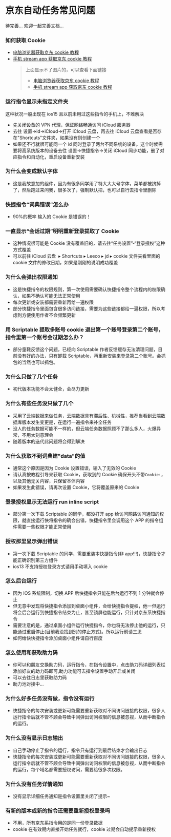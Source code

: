 # 京东自动任务常见问题

待完善...
欢迎一起完善文档...

### 如何获取 Cookie

- [电脑浏览器获取京东 cookie 教程](https://github.com/leecobaby/shortcuts/blob/master/DOC/GetJdCookie1.md)
- [手机 stream app 获取京东 cookie 教程](https://github.com/leecobaby/shortcuts/blob/master/DOC/GetJdCookie2.md)
  > 上面显示不了图片的，可以查看下面链接
  >
  > - [电脑浏览器获取京东 cookie 教程](https://gitee.com/leecobaby/shortcuts/blob/master/DOC/GetJdCookie1.md)
  > - [手机 stream app 获取京东 cookie 教程](https://gitee.com/leecobaby/shortcuts/blob/master/DOC/GetJdCookie2.md)

### 运行指令显示未指定文件夹

这种状况一般出现在 ios15 且以前未用过这些指令的手机上，不难解决

- 先关闭设备的 VPN 代理，保证网络畅通访问 iCloud 服务器
- 去往 设置->id->iCloud->打开 iCloud 云盘，再去往 iCloud 云盘查看是否存在"Shortcuts"文件夹，如果没有则创建一个
- 如果还不行就很可能同一个 id 同时登录了两台不同系统的设备。这个时候需要将高系统版本的设备去往 设置->快捷指令->关闭 iCloud 同步功能，删了对应指令和自动化，重启设备重新安装

### 为什么会变成默认字体

- 这是我故意加的组件，因为有很多同学用了特大大大号字体，菜单都被挤掉了，然后跑过来问我，很多次了，强制默认把，也可以自行去指令里删除

### 快捷指令“词典错误”怎么办

- 90%的概率 输入的 Cookie 是错误的！

### 一直显示“会话过期”明明重新登录提取了 Cookie

- 这种情况很可能是 Cookie 没有覆盖旧的，请去往“任务设置”-“登录授权”这种方式覆盖
- 可以前往 ⁨iCloud 云盘 ⁩ ▸ ⁨Shortcuts⁩ ▸ ⁨Leeco⁩ ▸ ⁨jd⁩ ▸ ⁨cookie⁩ 文件夹看里面的 cookie 文件的修改日期，如果是刚刚的说明成功覆盖

### 为什么会弹出权限通知

- 这是快捷指令的权限规则，第一次使用需要确认快捷指令整个流程内的权限确认，如果不确认可能无法正常使用
- 每次更新或安装都需要重新再给一遍权限
- 部分快捷指令里面包含很多访问链接，需要为这些链接都给一遍权限，所以考虑到方便使用作者不会频繁更新

### 用 Scriptable 提取多账号 cookie 退出第一个账号登录第二个账号，指令里第一个账号会过期怎么办？

- 部分童鞋反馈这个问题，已经向 Scriptable 作者反馈缓存无法清理问题，目前没有好的办法，只有卸载 Scriptable，再重新安装来登录第二个账号。会抓包的当然也可以抓包。

### 为什么只做了几个任务

- 初代版本功能不会太健全，会尽力更新

### 为什么有些任务没只做了几个

- 采用了云端数据来做任务，云端数据具有滞后性、机械性，推荐当看到云端数据库版本发生变更是，在运行一遍指令来补全任务
- 没人的任务数据可能不一样的，但云端任务数据照顾不了那么多人，火爆异常，不用太刻意理会
- 随着版本的迭代此问题将会得到解决

### 为什么获取不到词典建"data"的值

- 通常这个原因是因为 Cookie 设置错误，输入了无效的 Cookie
- 请认真按教程引导来获取 Cookie，获取到的 Cookie 确保开头不带`Cookie:`，以及其他无关内容，只保留本体内容
- 如果发生此错误，请再次设置 Cookie，它将覆盖原来的 Cookie

### 登录授权显示无法运行 run inline script

- 部分第一次下载 Scriptable 的同学，都没打开 app 给访问网路访问通知的权限，就直接运行快将指令的确会出错，快捷指令里会调用这个 APP 的指令组件需要一些权限才能正常使用

### 授权那里显示弹出错误

- 第一次下载 Scriptable 的同学，需要重装本快捷指令(非 app!!!)，快捷指令才能正确识别第三方组件
- ios13 不支持授权登录方式请用手动填入 cookie

### 怎么后台运行

- 因为 IOS 系统限制，切换 APP 后快捷指令只能在后台运行不到 1 分钟就会停止
- 但无意中发现将快捷指令添加到桌面小组件，会给快捷指令提权，他一但运行将会后台运行到快捷指令结束为止，甚至锁屏也能运行，只针对京东系快捷指令
- 需要注意的是，通过桌面小组件运行快捷指令，你也将无法停止他的运行，只能通过重启停止(目前我没找到别的停止方式)。所以运行前请三思
- 如何给快快捷指令添加桌面小组件请自行百度

### 怎么使用和获取助力码

- 你可以和朋友交换助力码，运行指令，在指令设置中，点击助力码详细列表栏添加好友的助力码即可,助力功能可去指令设置手动开启或关闭
- 可以去往日志里获取助力码
- 助力池对接中...

### 为什么好多任务没有做，指令没有运行

- 快捷指令的每次安装或更新可能需要重新获取对不同访问链接的权限，很多人运行指令后就不管不顾会导致中间弹出访问权限的信息被忽视，从而中断指令的运行。

### 为什么没有显示日志输出

- 自己手动停止了指令的运行，指令只有运行到最后结束才会输出日志
- 快捷指令的每次安装或更新可能需要重新获取对不同访问链接的权限，很多人运行指令后就不管不顾会导致中间弹出访问权限的信息被忽视，从而中断指令的运行，每个域名都需要授权访问，需要给很多次权限。

### 为什么没有任务详情通知

- 没有显示详细任务通知是指令设置里关闭了提示~

### 有新的版本或新的指令还需要重新授权登录吗

- 不用，所有京东系指令用的是同一份登录数据
- cookie 在有效期内直接开始任务就行，cookie 过期会自动提示重新授权
